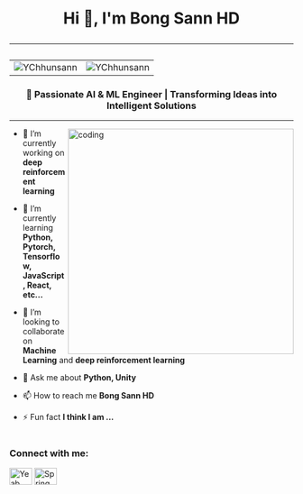 <h1 align="center">
  Hi 👋, I'm Bong Sann HD
  <hr />
  <table align="center">
    <tr border: none;>
      <td><img src="https://komarev.com/ghpvc/?username=YChhunsann&label=Profile%20views&color=be4d25&style=for-the-badge" alt="YChhunsann" /></td>
      <td><img src="https://img.shields.io/github/followers/YChhunsann?label=Followers&style=for-the-badge" alt="YChhunsann" /></td>
    </tr>
</table>
</h1>

<h3 align="center">🚀 Passionate AI & ML Engineer | Transforming Ideas into Intelligent Solutions</h3>

<hr />

<img align="right" alt="coding" width="400" src="https://media.giphy.com/media/l44QzsOLXxcrigdgI/giphy.gif">

- 🔭 I’m currently working on **deep reinforcement learning**

- 🌱 I’m currently learning **Python, Pytorch, Tensorflow, JavaScript, React, etc...**

- 👯 I’m looking to collaborate on **Machine Learning** and **deep reinforcement learning**

- 💬 Ask me about **Python, Unity**

- 📫 How to reach me **Bong Sann HD**

- ⚡ Fun fact **I think I am ...**

# 

<h3 align="left">Connect with me:</h3>
<p align="left">
<!-- <a href="https://stackoverflow.com/users/soy vitou" target="blank"><img align="center" src="https://raw.githubusercontent.com/rahuldkjain/github-profile-readme-generator/master/src/images/icons/Social/stack-overflow.svg" alt="soy vitou" height="30" width="40" /></a>
<a href="https://kaggle.com/soy vitou" target="blank"><img align="center" src="https://raw.githubusercontent.com/rahuldkjain/github-profile-readme-generator/master/src/images/icons/Social/kaggle.svg" alt="soy vitou" height="30" width="40" /></a> -->
<a href="https://www.facebook.com/sann.ychhun.399?mibextid=JRoKGi" target="blank"><img align="center" src="https://raw.githubusercontent.com/rahuldkjain/github-profile-readme-generator/master/src/images/icons/Social/facebook.svg" alt="Yeab Chhunsann" height="30" width="40" /></a>
<!-- <a href="https://instagram.com/soyvitoupro" target="blank"><img align="center" src="https://raw.githubusercontent.com/rahuldkjain/github-profile-readme-generator/master/src/images/icons/Social/instagram.svg" alt="soyvitoupro" height="30" width="40" /></a> -->
<a href="https://www.youtube.com/@Springmountain-e5j" target="blank"><img align="center" src="https://raw.githubusercontent.com/rahuldkjain/github-profile-readme-generator/master/src/images/icons/Social/youtube.svg" alt="Spring Mountain" height="30" width="40" /></a>
<!-- <a href="https://www.leetcode.com/soy vitou pro" target="blank"><img align="center" src="https://raw.githubusercontent.com/rahuldkjain/github-profile-readme-generator/master/src/images/icons/Social/leet-code.svg" alt="soy vitou pro" height="30" width="40" /></a> -->
<!-- <a href="https://discord.gg/Vitou Pro" target="blank"><img align="center" src="https://raw.githubusercontent.com/rahuldkjain/github-profile-readme-generator/master/src/images/icons/Social/discord.svg" alt="Vitou Pro" height="30" width="40" /></a> -->
</p>

<br />

#

